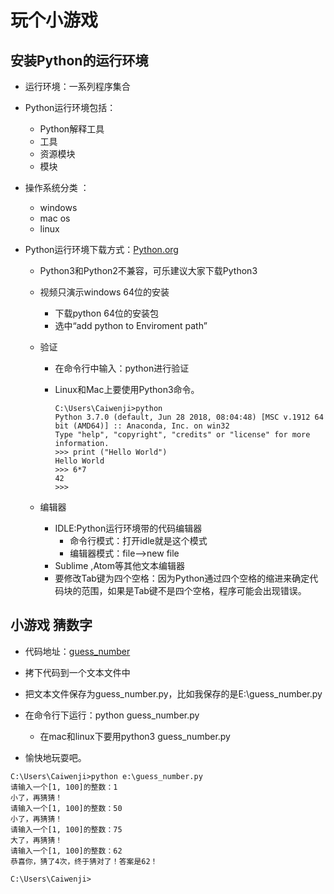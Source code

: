 # 玩个小游戏

## 安装Python的运行环境

- 运行环境：一系列程序集合
- Python运行环境包括：
  - Python解释工具
  - 工具
  - 资源模块
  - 模块

- 操作系统分类 ：

  - windows 
  - mac os 
  - linux

- Python运行环境下载方式：[Python.org](https://www.python.org/downloads/)

  - Python3和Python2不兼容，可乐建议大家下载Python3

  - 视频只演示windows 64位的安装 

    - 下载python 64位的安装包
    - 选中“add python to Enviroment path”

  - 验证

    - 在命令行中输入：python进行验证

    - Linux和Mac上要使用Python3命令。

      ```shell
      C:\Users\Caiwenji>python
      Python 3.7.0 (default, Jun 28 2018, 08:04:48) [MSC v.1912 64 bit (AMD64)] :: Anaconda, Inc. on win32
      Type "help", "copyright", "credits" or "license" for more information.
      >>> print ("Hello World")
      Hello World
      >>> 6*7
      42
      >>>
      
      ```

  - 编辑器

    - IDLE:Python运行环境带的代码编辑器
      - 命令行模式：打开idle就是这个模式
      - 编辑器模式：file-->new file
    - Sublime ,Atom等其他文本编辑器
    - 要修改Tab键为四个空格：因为Python通过四个空格的缩进来确定代码块的范围，如果是Tab键不是四个空格，程序可能会出现错误。

## 小游戏 猜数字 

- 代码地址：[guess_number](https://gitee.com/colecode/python_l1/blob/master/guess_number.py)

- 拷下代码到一个文本文件中
- 把文本文件保存为guess_number.py，比如我保存的是E:\guess_number.py
- 在命令行下运行：python guess_number.py
  - 在mac和linux下要用python3 guess_number.py
- 愉快地玩耍吧。

```
C:\Users\Caiwenji>python e:\guess_number.py
请输入一个[1, 100]的整数：1
小了，再猜猜！
请输入一个[1, 100]的整数：50
小了，再猜猜！
请输入一个[1, 100]的整数：75
大了，再猜猜！
请输入一个[1, 100]的整数：62
恭喜你，猜了4次，终于猜对了！答案是62！

C:\Users\Caiwenji>
```

